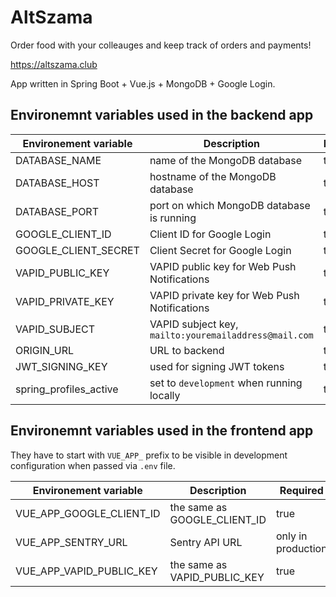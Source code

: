 # AltSzama

Order food with your colleauges and keep track of orders and payments!

https://altszama.club

App written in Spring Boot + Vue.js + MongoDB + Google Login.

## Environemnt variables used in the backend app

| Environement variable  | Description                                            | Required |
|------------------------|--------------------------------------------------------|----------|
| DATABASE_NAME          | name of the MongoDB database                           | true     |
| DATABASE_HOST          | hostname of the MongoDB database                       | true     |
| DATABASE_PORT          | port on which MongoDB database is running              | true     |
| GOOGLE_CLIENT_ID       | Client ID for Google Login                             | true     |
| GOOGLE_CLIENT_SECRET   | Client Secret for Google Login                         | true     |
| VAPID_PUBLIC_KEY       | VAPID public key for Web Push Notifications            | true     |
| VAPID_PRIVATE_KEY      | VAPID private key for Web Push Notifications           | true     |
| VAPID_SUBJECT          | VAPID subject key,  `mailto:youremailaddress@mail.com` | true     |
| ORIGIN_URL             | URL to backend                                         | true     |
| JWT_SIGNING_KEY        | used for signing JWT tokens                            | true     |
| spring_profiles_active | set to  `development` when running locally             | true     |


## Environemnt variables used in the frontend app

They have to start with `VUE_APP_` prefix to be visible in development configuration
when passed via `.env` file.

| Environement variable    | Description                  | Required           |
|--------------------------|------------------------------|--------------------|
| VUE_APP_GOOGLE_CLIENT_ID | the same as GOOGLE_CLIENT_ID | true               |
| VUE_APP_SENTRY_URL       | Sentry API URL               | only in production |
| VUE_APP_VAPID_PUBLIC_KEY | the same as VAPID_PUBLIC_KEY | true               |

